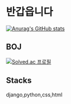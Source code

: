 # 반갑읍니다
[![Anurag's GitHub stats](https://github-readme-stats.vercel.app/api?username=ringcho&theme=cobalt)](https://github.com/anuraghazra/github-readme-stats)

## BOJ
[![Solved.ac
프로필](http://mazassumnida.wtf/api/v2/generate_badge?boj=suhankim)](https://solved.ac/suhankim)

## Stacks
django,python,css,html
